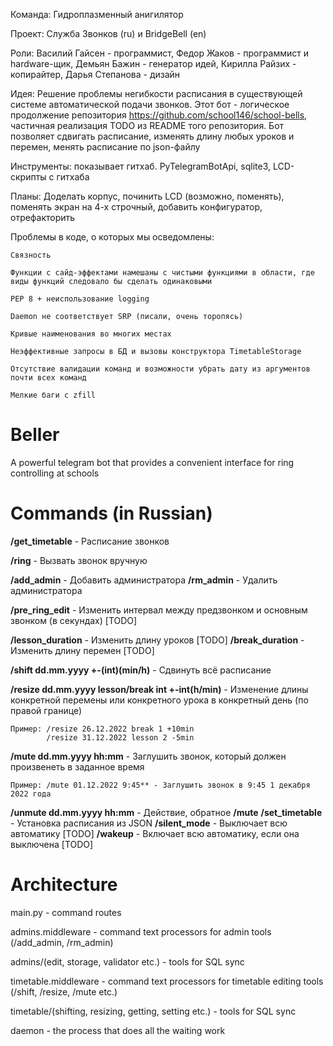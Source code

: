 Команда: Гидроплазменный анигилятор

Проект: Служба Звонков (ru) и BridgeBell (en)

Роли: Василий Гайсен - программист, Федор Жаков - программист и hardware-щик, Демьян Бажин - генератор идей, Кирилла Райзих - копирайтер, Дарья Степанова - дизайн

Идея: Решение проблемы негибкости расписания в существующей системе автоматической подачи звонков. Этот бот - логическое продолжение репозитория https://github.com/school146/school-bells, частичная реализация TODO из README того репозитория. Бот позволяет сдвигать расписание, изменять длину любых уроков и перемен, менять расписание по json-файлу

Инструменты: показывает гитхаб. PyTelegramBotApi, sqlite3, LCD-скрипты с гитхаба

Планы: Доделать корпус, починить LCD (возможно, поменять), поменять экран на 4-х строчный, добавить конфигуратор, отрефакторить

Проблемы в коде, о которых мы осведомлены: 

    Связность
    
    Функции с сайд-эффектами намешаны с чистыми функциями в области, где виды функций следовало бы сделать одинаковыми
    
    PEP 8 + неиспользование logging
    
    Daemon не соответствует SRP (писали, очень торопясь)
    
    Кривые наименования во многих местах
    
    Неэффективные запросы в БД и вызовы конструктора TimetableStorage
    
    Отсутствие валидации команд и возможности убрать дату из аргументов почти всех команд
    
    Мелкие баги с zfill

# Beller
A powerful telegram bot that provides a convenient interface for ring controlling at schools

# Commands (in Russian)

**/get_timetable** - Расписание звонков 

**/ring** - Вызвать звонок вручную

**/add_admin** - Добавить администратора
**/rm_admin** - Удалить администратора

**/pre_ring_edit** - Изменить интервал между предзвонком и основным звонком (в секундах) [TODO]

**/lesson_duration** - Изменить длину уроков [TODO]
**/break_duration** - Изменить длину перемен [TODO]

**/shift dd.mm.yyyy +-(int)(min/h)** - Сдвинуть всё расписание

**/resize dd.mm.yyyy lesson/break int +-int(h/min)** - Изменение длины конкретной перемены или конкретного урока в конкретный день (по правой границе)
    
    Пример: /resize 26.12.2022 break 1 +10min
            /resize 31.12.2022 lesson 2 -5min

**/mute dd.mm.yyyy hh:mm** - Заглушить звонок, который должен произвенеть в заданное время
   
    Пример: /mute 01.12.2022 9:45** - Заглушить звонок в 9:45 1 декабря 2022 года
    
**/unmute dd.mm.yyyy hh:mm** - Действие, обратное **/mute**
**/set_timetable** - Установка расписания из JSON
**/silent_mode** - Выключает всю автоматику [TODO]
**/wakeup** - Включает всю автоматику, если она выключена [TODO]


# Architecture

main.py - command routes 

 admins.middleware - command text processors for admin tools (/add_admin, /rm_admin)

   admins/(edit, storage, validator etc.) - tools for SQL sync

 timetable.middleware - command text processors for timetable editing tools (/shift, /resize, /mute etc.)

   timetable/(shifting, resizing, getting, setting etc.) - tools for SQL sync
        
 daemon - the process that does all the waiting work
    
  
